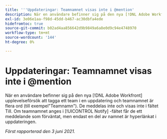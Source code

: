 ```yaml
---
title: '''Uppdateringar: Teamnamnet visas inte i @mention'
description: När en användare befinner sig på den nya [!DNL Adobe Workfront] upplevelseförsök att tagga ett team i en uppdatering och teamnamnet är flera ord (till exempel"Teamnamn"). De meddelas inte och visas inte i fältet Till. Om teamnamnet anges i [!UICONTROL Notify] -fältet får de ett meddelande som förväntat, men endast en del av namnet är hyperlänkat i uppdateringen.
exl-id: 3e06e1aa-f98d-45dd-b467-ac30dbfa4ede
hidefromtoc: true
source-git-commit: b02ad4aa856642d9b9849a6a8e0d9c94e4748970
workflow-type: tm+mt
source-wordcount: '144'
ht-degree: 0%

---
```


# Uppdateringar: Teamnamnet visas inte i @mention

När en användare befinner sig på den nya [!DNL Adobe Workfront] upplevelseförsök att tagga ett team i en uppdatering och teamnamnet är flera ord (till exempel&quot;Teamnamn&quot;). De meddelas inte och visas inte i fältet Till. Om teamnamnet anges i [!UICONTROL Notify] -fältet får de ett meddelande som förväntat, men endast en del av namnet är hyperlänkat i uppdateringen.

_Först rapporterad den 3 juni 2021._

